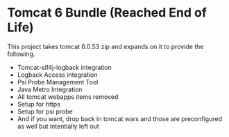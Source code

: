 Tomcat 6 Bundle (Reached End of Life)
=====================================

This project takes tomcat 6.0.53 zip and expands on it to provide the following.

- Tomcat-slf4j-logback integration
- Logback Access integration
- Psi Probe Management Tool
- Java Metro Integration
- All tomcat webapps items removed
- Setup for https
- Setup for psi probe
- And if you want, drop back in tomcat wars and those are preconfigured as well but intentially left out